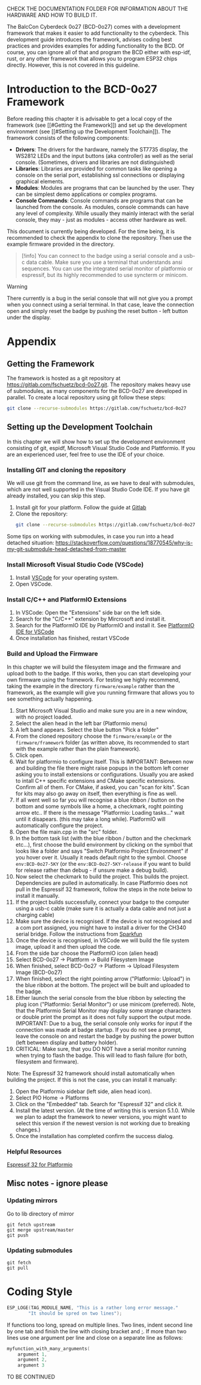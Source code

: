 CHECK THE DOCUMENTATION FOLDER FOR INFORMATION ABOUT THE HARDWARE AND HOW TO BUILD IT.

The BalcCon Cyberdeck 0o27 (BCD-0o27) comes with a development framework that makes it easier to add functionality to the cyberdeck. This development guide introduces the framework, advises coding best practices and provides examples for adding functionality to the BCD.
Of course, you can ignore all of that and program the BCD either with esp-idf, rust, or any other framework that allows you to program ESP32 chips directly. However, this is not covered in this guideline.

# Introduction to the BCD-0o27 Framework
Before reading this chapter it is advisable to get  a local copy of the framework (see [[#Getting the Framework]]) and set up the development environment (see [[#Setting up the Development Toolchain]]). 
The framework consists of the following components:
- **Drivers**: The drivers for the hardware, namely the ST7735 display, the WS2812 LEDs  and the input buttons (aka controller) as well as the serial console. (Sometimes, drivers and libraries are not distinguished)
- **Libraries**: Libraries are provided for common tasks like opening a console on the serial port, establishing ssl connections or displaying graphical elements.
- **Modules**: Modules are programs that can be launched by the user. They can be simplest demo applications or complex programs.
- **Console Commands**: Console commands are programs that can be launched from the console. As modules, console commands can have any level of complexity. While usually they mainly interact with the serial console, they may - just as modules - access other hardware as well.

This document is currently being developed. For the time being, it is recommended to check the appendix to clone the repository. Then use the example firmware provided in the directory.

> [!info]
> You can connect to the badge using a serial console and a usb-c data cable. Make sure you use a terminal that understands ansi sequences. You can use the integrated serial monitor of platformio or espressif, but its highly recommended to use syncterm or minicom.


> [!warning]
> There currently is a bug in the serial console that will not give you a prompt when you connect using a serial terminal. In that case, leave the connection open and simply reset the badge by pushing the reset button - left button under the display.


# Appendix
## Getting the Framework
The framework is hosted as a git repository at https://gitlab.com/fschuetz/bcd-0o27.git. The repository makes heavy use of submodules, as many components for the BCD-0o27 are developed in parallel.
To create a local repository using git follow these steps:
```bash
git clone --recurse-submodules https://gitlab.com/fschuetz/bcd-0o27
```

## Setting up the Development Toolchain
In this chapter we will show how to set up the development environment consisting of git, espidf, Microsoft Visual Studio Code and Plattformio. If you are an experienced user, feel free to use the IDE of your choice.
### Installing GIT and cloning the repository
We will use git from the command line, as we have to deal with submodules, which are not well supported in the Visual Studio Code IDE.
If you have git already installed, you can skip this step.
1. Install git for your platform. Follow the guide at [Gitlab](https://docs.gitlab.com/ee/topics/git/how_to_install_git/)
2. Clone the repository: 
    ```bash
    git clone --recurse-submodules https://gitlab.com/fschuetz/bcd-0o27
    ```
Some tips on working with submodules, in case you run into a head detached situation: https://stackoverflow.com/questions/18770545/why-is-my-git-submodule-head-detached-from-master

### Install Microsoft Visual Studio Code (VSCode)
1. Install [VSCode](https://code.visualstudio.com/) for your operating system.
2. Open VSCode.

### Install C/C++ and PlatformIO Extensions
1. In VSCode: Open the "Extensions" side bar on the left side.
2. Search for the "C/C++" extension by Mircrosoft and install it.
3. Search for the PlatformIO IDE by PlatformIO and install it. See [PlatformIO IDE for VSCode](https://docs.platformio.org/en/latest/integration/ide/vscode.html#ide-vscode)
4. Once installation has finished, restart VSCode

### Build and Upload the Firmware 
In this chapter we will build the filesystem image and the firmware and upload both to the badge. If this works, then you can start developing your own firmware using the framework. For testing we highly recommend, taking the example in the directory `firmware/example` rather than the framework, as the example will give you running firmware that allows you to see something actually happening.
1. Start Microsoft Visual Studio and make sure you are in a new window, with no project loaded.
2. Select the alien head in the left bar (Platformio menu)
3. A left band appears. Select the blue button "Pick a folder"
4. From the cloned repository choose the `firmware/example` or the `firmware/framework` folder (as written above, its recommended to start with the example rather than the plain framework).
5. Click open.
6. Wait for platformio to configure itself. This is IMPORTANT: Between now and building the file there might raise popups in the bottom left corner asking you to install extensions or configurations. Usually you are asked to intall C++ specific extensions and CMake specific extensions. Confirm all of them. For CMake, if asked, you can "scan for kits". Scan for kits may also go away on itself, then everything is fine as well. 
7. If all went well so far you will recognise a blue ribbon / button on the bottom and some symbols like a home, a checkmark, roght pointing arrow etc.. If there is the message "Platformio: Loading tasks..." wait until it disapears. (this may take a long while). PlatformIO will automatically configure the project.
8. Open the file main.cpp in the "src" folder.
9. In the bottom task list (with the blue ribbon / button and the checkmark etc...), first choose the build environment by clicking on the symbol that looks like a folder and says "Switch Platformio Project Environment" if you hover over it. Usually it reads default right to the symbol. Choose `env:BCD-0o27-5KY` (or the `env:BCD-0o27-5KY-release` if you want to build for release rather than debug - if unsure make a debug build).
10. Now select the checkmark to build the project. This builds the project. Dependencies are pulled in automatically. In case Platformio does not pull in the Espressif 32 framework, follow the steps in the note below to install it manually.
11. If the project builds successfully, connect your badge to the computer using a usb-c cable (make sure it is actually a data cable and not just a charging cable)
12. Make sure the device is recognised. If the device is not recognised and a com port assigned, you might have to install a driver for the CH340 serial bridge. Follow the instructions from [Sparkfun](https://learn.sparkfun.com/tutorials/how-to-install-ch340-drivers/all#drivers-if-you-need-them)
13. Once the device is recognised, in VSCode we will build the file system image, upload it and then upload the code.
14. From the side bar choose the PlatformIO icon (alien head)
15. Select BCD-0o27 -> Plattform -> Build Filesystem Image
16. When finished, select BCD-0o27 -> Platform -> Upload Filesystem Image (BCD-0o27)
17. When finished, select the right pointing arrow ("Platformio: Upload") in the blue ribbon at the bottom. The project will be built and uploaded to the badge.
18. Either launch the serial console from the blue ribbon by selecting the plug icon ("Platformio: Serial Monitor") or use minicom (preferred). Note, that the Platformio Serial Monitor may display some strange characters or double print the prompt as it does not fully support the output mode. IMPORTANT: Due to a bug, the serial console only works for input if the connection was made at badge startup. If you do not see a prompt, leave the console on and restart the badge by pushing the power button (left between display and battery holder).
19. CRITICAL: Make sure, that you DO NOT have a serial monitor running when trying to flash the badge. This will lead to flash failure (for both, filesystem and firmware).

Note: The Espressif 32 framework should install automatically when building the project. If this is not the case, you can install it manually:
1. Open the Platformio sidebar (left side, alien head icon).
2. Select PIO Home -> Platforms
3. Click on the "Embedded" tab. Search for "Espressif 32" and click it.
4. Install the latest version. (At the time of writing this is version 5.1.0. While we plan to adapt the framework to newer versions, you might want to select this version if the newest version is not working due to breaking changes.)
5. Once the installation has completed confirm the success dialog.
### Helpful Resources
[Espressif 32 for Platformio](https://docs.platformio.org/en/latest/platforms/espressif32.html)

## Misc notes - ignore please
### Updating mirrors 
Go to lib directory of mirror
```
git fetch upstream 
git merge upstream/master
git push
```

### Updating submodules
```
git fetch
git pull
```

# Coding Style
```c++
ESP_LOGE(TAG_MODULE_NAME, "This is a rather long error message."
		"It should be spred on two lines");
```
If functions too long, spread on multiple lines. Two lines, indent second line by one tab and finish the line with closing bracket and ;. If more than two lines use one argument per line and close on a separate line as follows:
```c++
myfunction_with_many_arguments(
	argument 1,
	argument 2,
	argument 3

```

TO BE CONTINUED
